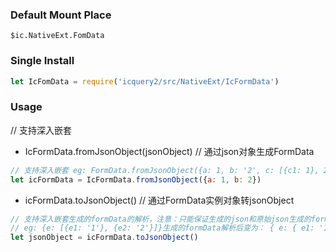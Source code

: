 ### Default Mount Place
`$ic.NativeExt.FomData`

### Single Install
```javascript
let IcFomData = require('icquery2/src/NativeExt/IcFormData') 
```

### Usage

// 支持深入嵌套
* IcFormData.fromJsonObject(jsonObject) // 通过json对象生成FormData
```javascript
// 支持深入嵌套 eg: FormData.fromJsonObject({a: 1, b: '2', c: [{c1: 1}, 2, 3], d: {d1: 1, d2: [1, 2, 3], d3: [1, {d33: [1, 2]}]}, e: [{e1: 1}, {e2: 2}]})
let icFormData = IcFormData.fromJsonObject({a: 1, b: 2})
```

* icFormData.toJsonObject() // 通过FormData实例对象转jsonObject
```javascript
// 支持深入嵌套生成的formData的解析，注意：只能保证生成的json和原始json生成的formData相同，和原始json结构不一定完全相同
// eg: {e: [{e1: '1'}, {e2: '2'}]}生成的formData解析后变为： { e: { e1: '1', e2: '2' }}, 因为他们这两种类型生成formData的结构是一样的，所以没法保证生成的json和原始json一样
let jsonObject = icFormData.toJsonObject()
```

